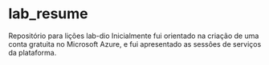 # lab_resume
Repositório para lições lab-dio
Inicialmente fui orientado na criação de uma conta gratuita no Microsoft Azure, e fui apresentado as sessôes de serviços da plataforma.
